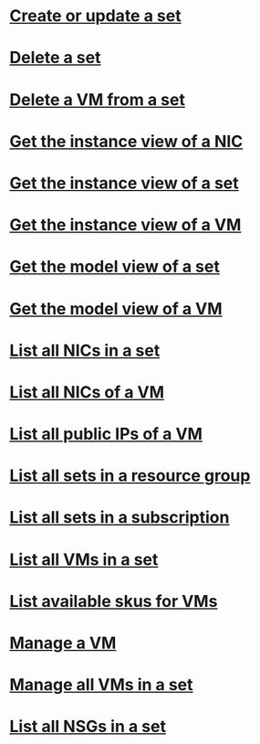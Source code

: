# [Create or update a set](create-or-update-a-set.md)
# [Delete a set](delete-a-set.md)
# [Delete a VM from a set](delete-a-vm-from-a-set.md)
# [Get the instance view of a NIC](get-the-instance-view-of-a-nic.md)
# [Get the instance view of a set](get-the-instance-view-of-a-set.md)
# [Get the instance view of a VM](get-the-instance-view-of-a-vm.md)
# [Get the model view of a set](get-the-model-view-of-a-set.md)
# [Get the model view of a VM](get-the-model-view-of-a-vm.md)
# [List all NICs in a set](list-all-nics-in-a-set.md)
# [List all NICs of a VM](list-all-nics-of-a-vm.md)
# [List all public IPs of a VM](list-all-public-ips-vm.md)
# [List all sets in a resource group](list-all-sets-in-a-resource-group.md)
# [List all sets in a subscription](list-all-sets-in-a-subscription.md)
# [List all VMs in a set](list-all-vms-in-a-set.md)
# [List available skus for VMs](list-available-skus-for-vms.md)
# [Manage a VM](manage-a-vm.md)
# [Manage all VMs in a set](manage-all-vms-in-a-set.md)
# [List all NSGs in a set](list-all-nsgs-set.md)